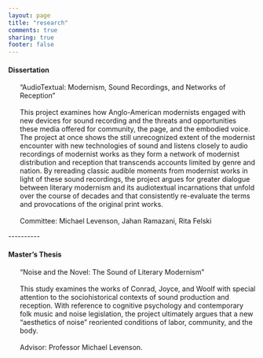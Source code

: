 ```yaml
---
layout: page
title: "research"
comments: true
sharing: true
footer: false
---
```


<h4>Dissertation</h4>
<ol>“AudioTextual: Modernism, Sound Recordings, and Networks of Reception”<br><br>
This project examines how Anglo-American modernists engaged with new devices for sound recording and the threats and opportunities these media offered for community, the page, and the embodied voice. The project at once shows the still unrecognized extent of the modernist encounter with new technologies of sound and listens closely to audio recordings of modernist works as they form a network of modernist distribution and reception that transcends accounts limited by genre and nation. By rereading classic audible moments from modernist works in light of these sound recordings, the project argues for greater dialogue between literary modernism and its audiotextual incarnations that unfold over the course of decades and that consistently re-evaluate the terms and provocations of the original print works.<br><br>
Committee: Michael Levenson, Jahan Ramazani, Rita Felski</ol>
<section></section>
----------
<h4>Master’s Thesis</h4> 
<ol>“Noise and the Novel: The Sound of Literary Modernism”<br><br>
This study examines the works of Conrad, Joyce, and Woolf with special attention to the sociohistorical contexts of sound production and reception. With reference to cognitive psychology and contemporary folk music and noise legislation, the project ultimately argues that a new “aesthetics of noise” reoriented conditions of labor, community, and the body. <br><br>
Advisor: Professor Michael Levenson.</ol>